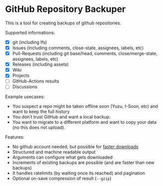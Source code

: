 # GitHub Repository Backuper

This is a tool for creating backups of github repositories.

Supported informations:

* [x] git (including lfs)
* [x] Issues (including comments, close-state, assignees, labels, etc)
* [x] Pull-Requests (including git base/head, comments, close/merge-state, assignees, labels, etc)
* [x] Releases (including assets)
* [x] Wiki
* [x] Projects
* [ ] GitHub-Actions results
* [ ] Discussions

Example usecases:

* You suspect a repo might be taken offline soon (Yuzu, I-Soon, etc) and want to keep the full history
* You don't trust GitHub and want a local backup.
* You want to migrate to a different platform and want to copy your data (no this does not upload).

Features:

* No github account needed, but possible for [faster downloads](https://docs.github.com/en/rest/using-the-rest-api/rate-limits-for-the-rest-api)
* Structured and machine readable output
* Arguments can configure what gets downloaded
* Increments of existing backups are possible (and are faster than new backups)
* It handles ratelimits (by waiting once its reached) and pagination
* Optional on-save compression of result (`--gzip`)
